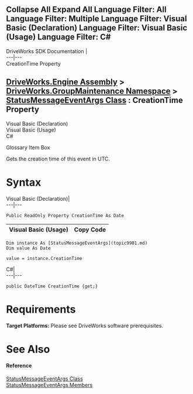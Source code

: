 Collapse All Expand All Language Filter: All  Language Filter: Multiple  Language Filter: Visual Basic (Declaration) Language Filter: Visual Basic (Usage) Language Filter: C#  
---  
DriveWorks SDK Documentation  |   
---|---  
CreationTime Property   
  
[DriveWorks.Engine Assembly](topic2156.md) > [DriveWorks.GroupMaintenance Namespace](topic9628.md) > [StatusMessageEventArgs Class](topic9981.md) : CreationTime Property  
---  
  
Visual Basic (Declaration)    
Visual Basic (Usage)    
C# 

Glossary Item Box

Gets the creation time of this event in UTC. 

# Syntax

Visual Basic (Declaration)|   
---|---  
      
    
    Public ReadOnly Property CreationTime As Date  
  
Visual Basic (Usage)| Copy Code  
---|---  
      
    
    Dim instance As [StatusMessageEventArgs](topic9981.md)
    Dim value As Date
     
    value = instance.CreationTime  
  
C#|   
---|---  
      
    
    public DateTime CreationTime {get;}  
  
# Requirements

**Target Platforms:** Please see DriveWorks software prerequisites.

# See Also

#### Reference

[StatusMessageEventArgs Class](topic9981.md)   
[StatusMessageEventArgs Members](topic9982.md)


